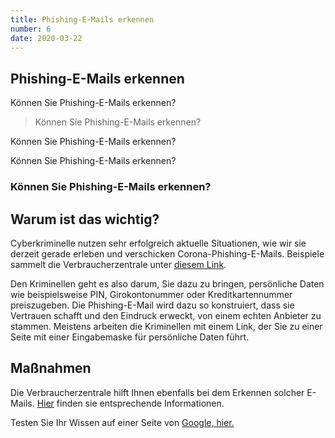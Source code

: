 ```yaml
---
title: Phishing-E-Mails erkennen 
number: 6
date: 2020-03-22
---
```


## Phishing-E-Mails erkennen 

Können Sie Phishing-E-Mails erkennen?



> Können Sie Phishing-E-Mails erkennen?
>



<font-awesome :icon="['fas', 'question']"/> Können Sie Phishing-E-Mails erkennen?



<font-awesome :icon="['fab', 'faCheck']"/>Können Sie Phishing-E-Mails erkennen?

### Können Sie Phishing-E-Mails erkennen?



## Warum ist das wichtig? 
Cyberkriminelle nutzen sehr erfolgreich aktuelle Situationen, wie wir sie derzeit gerade erleben und verschicken Corona-Phishing-E-Mails. Beispiele 
sammelt die Verbraucherzentrale unter <a href="https://www.verbraucherzentrale.nrw/aktuelle-meldungen/digitale-welt/achtung-phishing-wie-betrueger-die-coronakrise-in-emails-nutzen-45714" target="_blank">diesem Link</a>.

Den Kriminellen geht es also darum, Sie dazu zu bringen, persönliche Daten wie beispielsweise PIN, Girokontonummer oder Kreditkartennummer preiszugeben. Die Phishing-E-Mail wird dazu so konstruiert, dass sie Vertrauen schafft und den Eindruck erweckt, von einem echten Anbieter zu stammen. Meistens arbeiten die Kriminellen mit einem Link, der Sie zu einer Seite mit einer Eingabemaske für persönliche Daten führt.

## Maßnahmen 
Die Verbraucherzentrale hilft Ihnen ebenfalls bei dem Erkennen solcher E-Mails. <a href="https://www.verbraucherzentrale.de/sites/default/files/2018-11/Phishing_und_trojanische_Pferde_Angriffe_auf_den_eigenen_PC_erkennen_und_abwehren.pdf" target="_blank">Hier</a> finden sie entsprechende Informationen. 

Testen Sie Ihr Wissen auf einer Seite von <a href="https://phishingquiz.withgoogle.com/ " target="_blank"> Google, hier. </a>